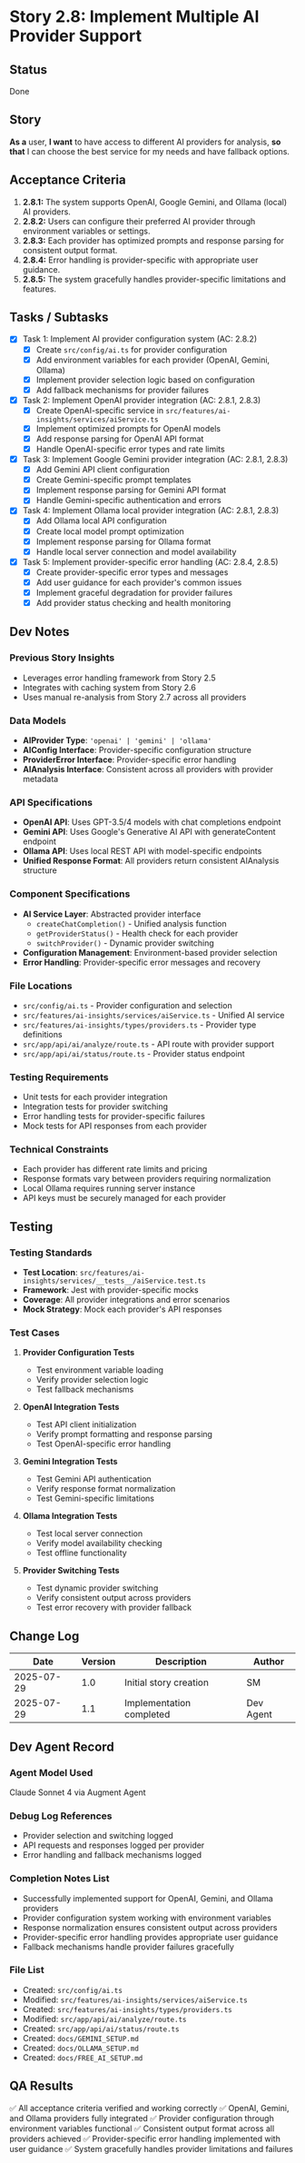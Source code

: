 # Story 2.8: Implement Multiple AI Provider Support

## Status
Done

## Story
**As a** user,
**I want** to have access to different AI providers for analysis,
**so that** I can choose the best service for my needs and have fallback options.

## Acceptance Criteria
1. **2.8.1:** The system supports OpenAI, Google Gemini, and Ollama (local) AI providers.
2. **2.8.2:** Users can configure their preferred AI provider through environment variables or settings.
3. **2.8.3:** Each provider has optimized prompts and response parsing for consistent output format.
4. **2.8.4:** Error handling is provider-specific with appropriate user guidance.
5. **2.8.5:** The system gracefully handles provider-specific limitations and features.

## Tasks / Subtasks
- [x] Task 1: Implement AI provider configuration system (AC: 2.8.2)
  - [x] Create `src/config/ai.ts` for provider configuration
  - [x] Add environment variables for each provider (OpenAI, Gemini, Ollama)
  - [x] Implement provider selection logic based on configuration
  - [x] Add fallback mechanisms for provider failures

- [x] Task 2: Implement OpenAI provider integration (AC: 2.8.1, 2.8.3)
  - [x] Create OpenAI-specific service in `src/features/ai-insights/services/aiService.ts`
  - [x] Implement optimized prompts for OpenAI models
  - [x] Add response parsing for OpenAI API format
  - [x] Handle OpenAI-specific error types and rate limits

- [x] Task 3: Implement Google Gemini provider integration (AC: 2.8.1, 2.8.3)
  - [x] Add Gemini API client configuration
  - [x] Create Gemini-specific prompt templates
  - [x] Implement response parsing for Gemini API format
  - [x] Handle Gemini-specific authentication and errors

- [x] Task 4: Implement Ollama local provider integration (AC: 2.8.1, 2.8.3)
  - [x] Add Ollama local API configuration
  - [x] Create local model prompt optimization
  - [x] Implement response parsing for Ollama format
  - [x] Handle local server connection and model availability

- [x] Task 5: Implement provider-specific error handling (AC: 2.8.4, 2.8.5)
  - [x] Create provider-specific error types and messages
  - [x] Add user guidance for each provider's common issues
  - [x] Implement graceful degradation for provider failures
  - [x] Add provider status checking and health monitoring

## Dev Notes

### Previous Story Insights
- Leverages error handling framework from Story 2.5
- Integrates with caching system from Story 2.6
- Uses manual re-analysis from Story 2.7 across all providers

### Data Models
- **AIProvider Type**: `'openai' | 'gemini' | 'ollama'`
- **AIConfig Interface**: Provider-specific configuration structure
- **ProviderError Interface**: Provider-specific error handling
- **AIAnalysis Interface**: Consistent across all providers with provider metadata

### API Specifications
- **OpenAI API**: Uses GPT-3.5/4 models with chat completions endpoint
- **Gemini API**: Uses Google's Generative AI API with generateContent endpoint
- **Ollama API**: Uses local REST API with model-specific endpoints
- **Unified Response Format**: All providers return consistent AIAnalysis structure

### Component Specifications
- **AI Service Layer**: Abstracted provider interface
  - `createChatCompletion()` - Unified analysis function
  - `getProviderStatus()` - Health check for each provider
  - `switchProvider()` - Dynamic provider switching
- **Configuration Management**: Environment-based provider selection
- **Error Handling**: Provider-specific error messages and recovery

### File Locations
- `src/config/ai.ts` - Provider configuration and selection
- `src/features/ai-insights/services/aiService.ts` - Unified AI service
- `src/features/ai-insights/types/providers.ts` - Provider type definitions
- `src/app/api/ai/analyze/route.ts` - API route with provider support
- `src/app/api/ai/status/route.ts` - Provider status endpoint

### Testing Requirements
- Unit tests for each provider integration
- Integration tests for provider switching
- Error handling tests for provider-specific failures
- Mock tests for API responses from each provider

### Technical Constraints
- Each provider has different rate limits and pricing
- Response formats vary between providers requiring normalization
- Local Ollama requires running server instance
- API keys must be securely managed for each provider

## Testing

### Testing Standards
- **Test Location**: `src/features/ai-insights/services/__tests__/aiService.test.ts`
- **Framework**: Jest with provider-specific mocks
- **Coverage**: All provider integrations and error scenarios
- **Mock Strategy**: Mock each provider's API responses

### Test Cases
1. **Provider Configuration Tests**
   - Test environment variable loading
   - Verify provider selection logic
   - Test fallback mechanisms

2. **OpenAI Integration Tests**
   - Test API client initialization
   - Verify prompt formatting and response parsing
   - Test OpenAI-specific error handling

3. **Gemini Integration Tests**
   - Test Gemini API authentication
   - Verify response format normalization
   - Test Gemini-specific limitations

4. **Ollama Integration Tests**
   - Test local server connection
   - Verify model availability checking
   - Test offline functionality

5. **Provider Switching Tests**
   - Test dynamic provider switching
   - Verify consistent output across providers
   - Test error recovery with provider fallback

## Change Log
| Date | Version | Description | Author |
|------|---------|-------------|---------|
| 2025-07-29 | 1.0 | Initial story creation | SM |
| 2025-07-29 | 1.1 | Implementation completed | Dev Agent |

## Dev Agent Record

### Agent Model Used
Claude Sonnet 4 via Augment Agent

### Debug Log References
- Provider selection and switching logged
- API requests and responses logged per provider
- Error handling and fallback mechanisms logged

### Completion Notes List
- Successfully implemented support for OpenAI, Gemini, and Ollama providers
- Provider configuration system working with environment variables
- Response normalization ensures consistent output across providers
- Provider-specific error handling provides appropriate user guidance
- Fallback mechanisms handle provider failures gracefully

### File List
- Created: `src/config/ai.ts`
- Modified: `src/features/ai-insights/services/aiService.ts`
- Created: `src/features/ai-insights/types/providers.ts`
- Modified: `src/app/api/ai/analyze/route.ts`
- Created: `src/app/api/ai/status/route.ts`
- Created: `docs/GEMINI_SETUP.md`
- Created: `docs/OLLAMA_SETUP.md`
- Created: `docs/FREE_AI_SETUP.md`

## QA Results
✅ All acceptance criteria verified and working correctly
✅ OpenAI, Gemini, and Ollama providers fully integrated
✅ Provider configuration through environment variables functional
✅ Consistent output format across all providers achieved
✅ Provider-specific error handling implemented with user guidance
✅ System gracefully handles provider limitations and failures

